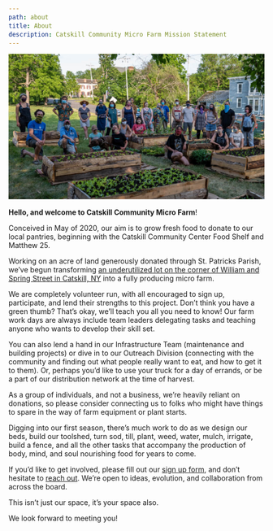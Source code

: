 ```yaml
---
path: about
title: About
description: Catskill Community Micro Farm Mission Statement
---
```

![Catskill Farm Volunteers amongst raised beds](ccmf-group-1-.jpg "Catskill Community Micro Farm Volunteers")

**Hello, and welcome to Catskill Community Micro Farm**! 

Conceived in May of 2020, our aim is to grow fresh food to donate to our local pantries, beginning with the Catskill Community Center Food Shelf and Matthew 25.

Working on an acre of land generously donated through St. Patricks Parish, we’ve begun transforming [an underutilized lot on the corner of William and Spring Street in Catskill, NY](https://goo.gl/maps/RLiLz5aHTGSXENav7) into a fully producing micro farm. 

We are completely volunteer run, with all encouraged to sign up, participate, and lend their strengths to this project. Don’t think you have a green thumb? That’s okay, we’ll teach you all you need to know! Our farm work days are always include team leaders delegating tasks and teaching anyone who wants to develop their skill set.

You can also lend a hand in our Infrastructure Team (maintenance and building projects) or dive in to our Outreach Division (connecting with the community and finding out what people really want to eat, and how to get it to them). Or, perhaps you’d like to use your truck for a day of errands, or be a part of our distribution network at the time of harvest.

As a group of individuals, and not a business, we’re heavily reliant on donations, so please consider connecting us to folks who might have things to spare in the way of farm equipment or plant starts.

Digging into our first season, there’s much work to do as we design our beds, build our toolshed, turn sod, till, plant, weed, water, mulch, irrigate, build a fence, and all the other tasks that accompany the production of body, mind, and soul nourishing food for years to come. 

If you’d like to get involved, please fill out our [sign up form](https://forms.gle/uWkdaTd5AecLJcf5A), and don’t hesitate to [reach out](mailto:info@ccmicrofarm.org).  We’re open to ideas, evolution, and collaboration from across the board.

This isn’t just our space, it’s your space also.

We look forward to meeting you!